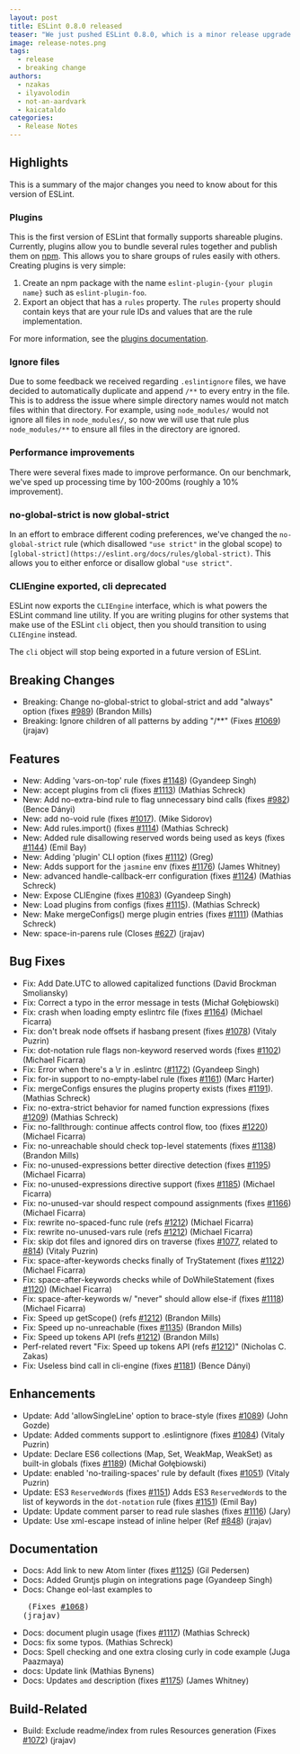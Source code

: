 ```yaml
---
layout: post
title: ESLint 0.8.0 released
teaser: "We just pushed ESLint 0.8.0, which is a minor release upgrade. This release includes new features, bug fixes, and performance improvements."
image: release-notes.png
tags:
  - release
  - breaking change
authors:
  - nzakas
  - ilyavolodin
  - not-an-aardvark
  - kaicataldo
categories:
  - Release Notes
---
```


## Highlights

This is a summary of the major changes you need to know about for this version of ESLint.

### Plugins

This is the first version of ESLint that formally supports shareable plugins. Currently, plugins allow you to bundle several rules together and publish them on [npm](https://npmjs.org). This allows you to share groups of rules easily with others. Creating plugins is very simple:

1. Create an npm package with the name `eslint-plugin-{your plugin name}` such as `eslint-plugin-foo`.
2. Export an object that has a `rules` property. The `rules` property should contain keys that are your rule IDs and values that are the rule implementation.

For more information, see the [plugins documentation](https://eslint.org/docs/developer-guide/working-with-plugins).

### Ignore files

Due to some feedback we received regarding `.eslintignore` files, we have decided to automatically duplicate and append `/**` to every entry in the file. This is to address the issue where simple directory names would not match files within that directory. For example, using `node_modules/` would not ignore all files in `node_modules/`, so now we will use that rule plus `node_modules/**` to ensure all files in the directory are ignored.

### Performance improvements

There were several fixes made to improve performance. On our benchmark, we've sped up processing time by 100-200ms (roughly a 10% improvement).

### no-global-strict is now global-strict

In an effort to embrace different coding preferences, we've changed the `no-global-strict` rule (which disallowed `"use strict"` in the global scope) to `[global-strict](https://eslint.org/docs/rules/global-strict)`. This allows you to either enforce or disallow global `"use strict"`.

### CLIEngine exported, cli deprecated

ESLint now exports the `CLIEngine` interface, which is what powers the ESLint command line utility. If you are writing plugins for other systems that make use of the ESLint `cli` object, then you should transition to using `CLIEngine` instead.

The `cli` object will stop being exported in a future version of ESLint.

## Breaking Changes

* Breaking: Change no-global-strict to global-strict and add "always" option (fixes [#989](https://github.com/eslint/eslint/issues/989)) (Brandon Mills)
* Breaking: Ignore children of all patterns by adding "/**" (Fixes [#1069](https://github.com/eslint/eslint/issues/1069)) (jrajav)

## Features

* New:  Adding 'vars-on-top' rule (fixes [#1148](https://github.com/eslint/eslint/issues/1148)) (Gyandeep Singh)
* New: accept plugins from cli (fixes [#1113](https://github.com/eslint/eslint/issues/1113)) (Mathias Schreck)
* New: Add no-extra-bind rule to flag unnecessary bind calls (fixes [#982](https://github.com/eslint/eslint/issues/982)) (Bence Dányi)
* New: add no-void rule (fixes [#1017](https://github.com/eslint/eslint/issues/1017)). (Mike Sidorov)
* New: Add rules.import() (fixes [#1114](https://github.com/eslint/eslint/issues/1114)) (Mathias Schreck)
* New: Added rule disallowing reserved words being used as keys (fixes [#1144](https://github.com/eslint/eslint/issues/1144)) (Emil Bay)
* New: Adding 'plugin' CLI option (fixes [#1112](https://github.com/eslint/eslint/issues/1112)) (Greg)
* New: Adds support for the `jasmine` env (fixes [#1176](https://github.com/eslint/eslint/issues/1176)) (James Whitney)
* New: advanced handle-callback-err configuration (fixes [#1124](https://github.com/eslint/eslint/issues/1124)) (Mathias Schreck)
* New: Expose CLIEngine (fixes [#1083](https://github.com/eslint/eslint/issues/1083)) (Gyandeep Singh)
* New: Load plugins from configs (fixes [#1115](https://github.com/eslint/eslint/issues/1115)). (Mathias Schreck)
* New: Make mergeConfigs() merge plugin entries (fixes [#1111](https://github.com/eslint/eslint/issues/1111)) (Mathias Schreck)
* New: space-in-parens rule (Closes [#627](https://github.com/eslint/eslint/issues/627)) (jrajav)

## Bug Fixes

* Fix: Add Date.UTC to allowed capitalized functions (David Brockman Smoliansky)
* Fix: Correct a typo in the error message in tests (Michał Gołębiowski)
* Fix: crash when loading empty eslintrc file (fixes [#1164](https://github.com/eslint/eslint/issues/1164)) (Michael Ficarra)
* Fix: don't break node offsets if hasbang present (fixes [#1078](https://github.com/eslint/eslint/issues/1078)) (Vitaly Puzrin)
* Fix: dot-notation rule flags non-keyword reserved words (fixes [#1102](https://github.com/eslint/eslint/issues/1102)) (Michael Ficarra)
* Fix: Error when there's a \r in .eslintrc ([#1172](https://github.com/eslint/eslint/issues/1172)) (Gyandeep Singh)
* Fix: for-in support to no-empty-label rule (fixes [#1161](https://github.com/eslint/eslint/issues/1161)) (Marc Harter)
* Fix: mergeConfigs ensures the plugins property exists (fixes [#1191](https://github.com/eslint/eslint/issues/1191)). (Mathias Schreck)
* Fix: no-extra-strict behavior for named function expressions (fixes [#1209](https://github.com/eslint/eslint/issues/1209)) (Mathias Schreck)
* Fix: no-fallthrough: continue affects control flow, too (fixes [#1220](https://github.com/eslint/eslint/issues/1220)) (Michael Ficarra)
* Fix: no-unreachable should check top-level statements (fixes [#1138](https://github.com/eslint/eslint/issues/1138)) (Brandon Mills)
* Fix: no-unused-expressions better directive detection (fixes [#1195](https://github.com/eslint/eslint/issues/1195)) (Michael Ficarra)
* Fix: no-unused-expressions directive support (fixes [#1185](https://github.com/eslint/eslint/issues/1185)) (Michael Ficarra)
* Fix: no-unused-var should respect compound assignments (fixes [#1166](https://github.com/eslint/eslint/issues/1166)) (Michael Ficarra)
* Fix: rewrite no-spaced-func rule (refs [#1212](https://github.com/eslint/eslint/issues/1212)) (Michael Ficarra)
* Fix: rewrite no-unused-vars rule (refs [#1212](https://github.com/eslint/eslint/issues/1212)) (Michael Ficarra)
* Fix: skip dot files and ignored dirs on traverse (fixes [#1077](https://github.com/eslint/eslint/issues/1077), related to [#814](https://github.com/eslint/eslint/issues/814)) (Vitaly Puzrin)
* Fix: space-after-keywords checks finally of TryStatement (fixes [#1122](https://github.com/eslint/eslint/issues/1122)) (Michael Ficarra)
* Fix: space-after-keywords checks while of DoWhileStatement (fixes [#1120](https://github.com/eslint/eslint/issues/1120)) (Michael Ficarra)
* Fix: space-after-keywords w/ "never" should allow else-if (fixes [#1118](https://github.com/eslint/eslint/issues/1118)) (Michael Ficarra)
* Fix: Speed up getScope() (refs [#1212](https://github.com/eslint/eslint/issues/1212)) (Brandon Mills)
* Fix: Speed up no-unreachable (fixes [#1135](https://github.com/eslint/eslint/issues/1135)) (Brandon Mills)
* Fix: Speed up tokens API (refs [#1212](https://github.com/eslint/eslint/issues/1212)) (Brandon Mills)
* Perf-related revert "Fix: Speed up tokens API (refs [#1212](https://github.com/eslint/eslint/issues/1212))" (Nicholas C. Zakas)
* Fix: Useless bind call in cli-engine (fixes [#1181](https://github.com/eslint/eslint/issues/1181)) (Bence Dányi)

## Enhancements

* Update: Add 'allowSingleLine' option to brace-style (fixes [#1089](https://github.com/eslint/eslint/issues/1089)) (John Gozde)
* Update: Added comments support to .eslintignore (fixes [#1084](https://github.com/eslint/eslint/issues/1084)) (Vitaly Puzrin)
* Update: Declare ES6 collections (Map, Set, WeakMap, WeakSet) as built-in globals (fixes [#1189](https://github.com/eslint/eslint/issues/1189)) (Michał Gołębiowski)
* Update: enabled 'no-trailing-spaces' rule by default (fixes [#1051](https://github.com/eslint/eslint/issues/1051)) (Vitaly Puzrin)
* Update: ES3 `ReservedWord`s (fixes [#1151](https://github.com/eslint/eslint/issues/1151)) Adds ES3 `ReservedWord`s to the list of keywords in the `dot-notation` rule (fixes [#1151](https://github.com/eslint/eslint/issues/1151)) (Emil Bay)
* Update: Update comment parser to read rule slashes (fixes [#1116](https://github.com/eslint/eslint/issues/1116)) (Jary)
* Update: Use xml-escape instead of inline helper (Ref [#848](https://github.com/eslint/eslint/issues/848)) (jrajav)

## Documentation

* Docs: Add link to new Atom linter (fixes [#1125](https://github.com/eslint/eslint/issues/1125)) (Gil Pedersen)
* Docs: Added Gruntjs plugin on integrations page (Gyandeep Singh)
* Docs: Change eol-last examples to <pre> (Fixes [#1068](https://github.com/eslint/eslint/issues/1068)) (jrajav)
* Docs: document plugin usage (fixes [#1117](https://github.com/eslint/eslint/issues/1117)) (Mathias Schreck)
* Docs: fix some typos. (Mathias Schreck)
* Docs: Spell checking and one extra closing curly in code example (Juga Paazmaya)
* docs: Update link (Mathias Bynens)
* Docs: Updates `amd` description (fixes [#1175](https://github.com/eslint/eslint/issues/1175)) (James Whitney)

## Build-Related

* Build: Exclude readme/index from rules Resources generation (Fixes [#1072](https://github.com/eslint/eslint/issues/1072)) (jrajav)

